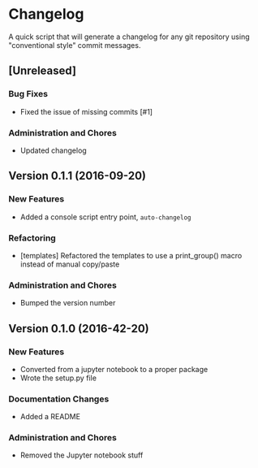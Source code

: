 # Changelog

A quick script that will generate a changelog for any git repository using
"conventional style" commit messages.

## [Unreleased]
### Bug Fixes
- Fixed the issue of missing commits [#1]

### Administration and Chores
- Updated changelog


## Version 0.1.1 (2016-09-20)

### New Features
- Added a console script entry point, `auto-changelog`

### Refactoring
- [templates] Refactored the templates to use a print_group() macro instead of manual copy/paste


### Administration and Chores
- Bumped the version number


## Version 0.1.0 (2016-42-20)

### New Features
- Converted from a jupyter notebook to a proper package
- Wrote the setup.py file

### Documentation Changes
- Added a README
### Administration and Chores
- Removed the Jupyter notebook stuff


